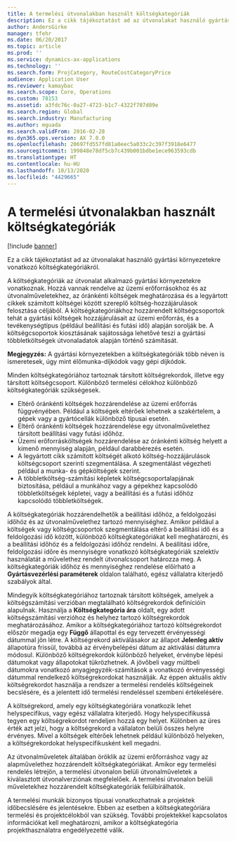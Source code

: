```yaml
---
title: A termelési útvonalakban használt költségkategóriák
description: Ez a cikk tájékoztatást ad az útvonalakat használó gyártási környezetekre vonatkozó költségkategóriákról.
author: AndersGirke
manager: tfehr
ms.date: 06/20/2017
ms.topic: article
ms.prod: ''
ms.service: dynamics-ax-applications
ms.technology: ''
ms.search.form: ProjCategory, RouteCostCategoryPrice
audience: Application User
ms.reviewer: kamaybac
ms.search.scope: Core, Operations
ms.custom: 78153
ms.assetid: a3fdc76c-0a27-4723-b1c7-4322f707d89e
ms.search.region: Global
ms.search.industry: Manufacturing
ms.author: mguada
ms.search.validFrom: 2016-02-28
ms.dyn365.ops.version: AX 7.0.0
ms.openlocfilehash: 20697fd557fd81a0eec5a033c2c397f3918e6477
ms.sourcegitcommit: 199848e78df5cb7c439b001bdbe1ece963593cdb
ms.translationtype: HT
ms.contentlocale: hu-HU
ms.lasthandoff: 10/13/2020
ms.locfileid: "4429665"
---
```

# <a name="cost-categories-used-in-production-routing"></a>A termelési útvonalakban használt költségkategóriák

[!include [banner](../includes/banner.md)]

Ez a cikk tájékoztatást ad az útvonalakat használó gyártási környezetekre vonatkozó költségkategóriákról.

A költségkategóriák az útvonalat alkalmazó gyártási környezetekre vonatkoznak. Hozzá vannak rendelve az üzemi erőforrásokhoz és az útvonalműveletekhez, az óránkénti költségek meghatározása és a legyártott cikkek számított költségei között szereplő költség-hozzájárulások felosztása céljából. A költségkategóriákhoz hozzárendelt költségcsoportok tehát a gyártási költségek hozzájárulásait az üzemi erőforrás, és a tevékenységtípus (például beállítási és futási idő) alapján sorolják be. A költségcsoportok kiosztásának sajátossága lehetővé teszi a gyártási többletköltségek útvonaladatok alapján történő számítását. 

**Megjegyzés:** A gyártási környezetekben a költségkategóriák több néven is ismeretesek, úgy mint élőmunka-díjkódok vagy gépi díjkódok. 

Minden költségkategóriához tartoznak társított költségrekordok, illetve egy társított költségcsoport. Különböző termelési célokhoz különböző költségkategóriák szükségesek.

-   Eltérő óránkénti költségek hozzárendelése az üzemi erőforrás függvényében. Például a költségek eltérőek lehetnek a szakértelem, a gépek vagy a gyártócellák különböző típusai esetén.
-   Eltérő óránkénti költségek hozzárendelése egy útvonalművelethez társított beállítási vagy futási időhöz.
-   Üzemi erőforrásköltségek hozzárendelése az óránkénti költség helyett a kimenő mennyiség alapján, például darabbérezés esetén.
-   A legyártott cikk számított költségét alkotó költség-hozzájárulások költségcsoport szerinti szegmentálása. A szegmentálást végezheti például a munka- és gépköltségek szerint.
-   A többletköltség-számítási képletek költségcsoportalapjának biztosítása, például a munkához vagy a gépekhez kapcsolódó többletköltségek képletei, vagy a beállítási és a futási időhöz kapcsolódó többletköltségek.

A költségkategóriák hozzárendelhetők a beállítási időhöz, a feldolgozási időhöz és az útvonalművelethez tartozó mennyiséghez. Amikor például a költségek vagy költségcsoportok szegmentálása eltérő a beállítási idő és a feldolgozási idő között, különböző költségkategóriákat kell meghatározni, és a beállítási időhöz és a feldolgozási időhöz rendelni. A beállítási időre, feldolgozási időre és mennyiségre vonatkozó költségkategóriák szelektív használatát a művelethez rendelt útvonalcsoport határozza meg. A költségkategóriák időhöz és mennyiséghez rendelése előírható a **Gyártásvezérlési paraméterek** oldalon található, egész vállalatra kiterjedő szabályok által. 

Mindegyik költségkategóriához tartoznak társított költségek, amelyek a költségszámítási verzióban megtalálható költségrekordok definícióin alapulnak. Használja a **Költségkategória ára** oldalt, egy adott költségszámítási verzióhoz és helyhez tartozó költségrekordok meghatározásához. Amikor a költségkategóriához tartozó költségrekordot először megadja egy **Függő** állapottal és egy tervezett érvényességi dátummal jön létre. A költségrekord aktiválásakor az állapot **Jelenleg aktív** állapotúra frissül, továbbá az érvénybelépési dátum az aktiválási dátumra módosul. Különböző költségrekordok különböző helyeket, érvénybe lépési dátumokat vagy állapotokat tükrözhetnek. A jövőbeli vagy múltbeli dátumokra vonatkozó anyagjegyzék-számítások a vonatkozó érvényességi dátummal rendelkező költségrekordokat használják. Az éppen aktuális aktív költségrekordot használja a rendszer a termelési rendelés költségeinek becslésére, és a jelentett idő termelési rendeléssel szembeni értékelésére. 

A költségrekord, amely egy költségkategóriára vonatkozik lehet helyspecifikus, vagy egész vállalatra kiterjedő. Hogy helyspecifikussá tegyen egy költségrekordot rendeljen hozzá egy helyet. Különben az üres érték azt jelzi, hogy a költségrekord a vállalaton belüli összes helyre érvényes. Mivel a költségek eltérőek lehetnek például különböző helyeken, a költségrekordokat helyspecifikusként kell megadni. 

Az útvonalműveletek általában öröklik az üzemi erőforráshoz vagy az alapművelethez hozzárendelt költségkategóriákat. Amikor egy termelési rendelés létrejön, a termelési útvonalon belüli útvonalműveletek a kiválasztott útvonalverziónak megfelelőek. A termelési útvonalon belüli műveletekhez hozzárendelt költségkategóriák felülbírálhatók. 

A termelési munkák bizonyos típusai vonatkozhatnak a projektek időbecslésére és jelentésekre. Ebben az esetben a költségkategóriára termelési és projektcélokból van szükség. További projektekkel kapcsolatos információkat kell meghatározni, amikor a költségkategória projekthasználatra engedélyezetté válik.



